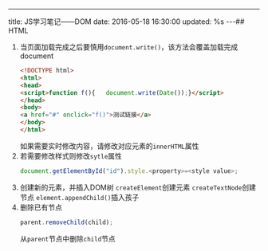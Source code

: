 ---
title: JS学习笔记——DOM
date: 2016-05-18 16:30:00
updated: %s
---<!--markdown-->## HTML
1. 当页面加载完成之后要慎用`document.write()`，该方法会覆盖加载完成document
    ```html
    <!DOCTYPE html>
    <html>
    <head>
    <script>function f(){   document.write(Date());}</script>
    </head>
    <body>
    <a href="#" onclick="f()">测试链接</a>
    </body>
    </html>
    ```
   如果需要实时修改内容，请修改对应元素的`innerHTML`属性
2. 若需要修改样式则修改`sytle`属性
    ```javascript
    document.getElementById("id").style.<property>=<style value>;
    ```
3. 创建新的元素，并插入DOM树
    `createElement`创建元素
    `createTextNode`创建节点
    `element.appendChild()`插入孩子
4. 删除已有节点
    ```javascript
    parent.removeChild(child);
    ```
    从`parent`节点中删除`child`节点